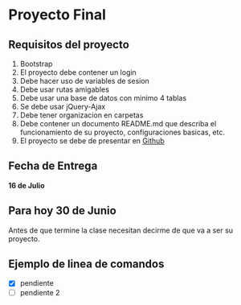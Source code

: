 # Proyecto Final

## Requisitos del proyecto

1. Bootstrap
2. El proyecto debe contener un login
3. Debe hacer uso de variables de sesion
4. Debe usar rutas amigables
5. Debe usar una base de datos con minimo 4 tablas
6. Se debe usar jQuery-Ajax
7. Debe tener organizacion en carpetas
8. Debe contener un documento README.md que describa el funcionamiento de su proyecto, configuraciones basicas, etc.
9. El proyecto se debe de presentar en [Github](https://github.com/)

## Fecha de Entrega

**16 de Julio**

## Para hoy 30 de Junio

Antes de que termine la clase necesitan decirme de que va a ser su proyecto.

## Ejemplo de linea de comandos

- [x] pendiente
- [ ] pendiente 2